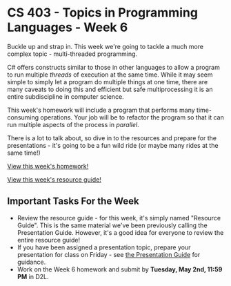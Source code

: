 # CS 403 - Topics in Programming Languages - Week 6

Buckle up and strap in. This week we're going to tackle a much more complex topic - multi-threaded programming. 

C# offers constructs similar to those in other languages to allow a program to run multiple *threads* of execution at the same time. While it may seem simple to simply let a program do multiple things at one time, there are many caveats to doing this and efficient but safe multiprocessing it is an entire subdiscipline in computer science. 

This week's homework will include a program that performs many time-consuming operations. Your job will be to refactor the program so that it can run multiple aspects of the process in *parallel*. 

There is a lot to talk about, so dive in to the resources and prepare for the presentations - it's going to be a fun wild ride (or maybe many rides at the same time!)

[View this week's homework!](homework/README.md)

[View this week's resource guide!](RESOURCES.md)

## Important Tasks For the Week

* Review the resource guide - for this week, it's simply named "Resource Guide". This is the same material we've been previously calling the Presentation Guide. However, it's a good idea for everyone to review the entire resource guide!
* If you have been assigned a presentation topic, prepare your presentation for class on Friday - see [the Presentation Guide](https://mnsu.learn.minnstate.edu/d2l/le/content/6192136/viewContent/59970825/View) for guidance.
* Work on the Week 6 homework and submit by **Tuesday, May 2nd, 11:59 PM** in D2L.
